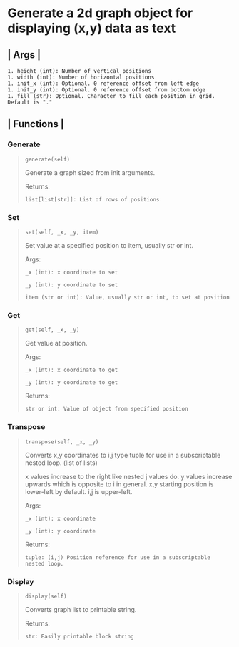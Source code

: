 # Generate a 2d graph object for displaying (x,y) data as text

## | Args |
```
1. height (int): Number of vertical positions
1. width (int): Number of horizontal positions
1. init_x (int): Optional. 0 reference offset from left edge 
1. init_y (int): Optional. 0 reference offset from bottom edge
1. fill (str): Optional. Character to fill each position in grid. Default is "." 
```

## | Functions |

### Generate
>```
>generate(self)
>```
>Generate a graph sized from init arguments.
>
>Returns:
>```
>list[list[str]]: List of rows of positions
>```

### Set
>```
>set(self, _x, _y, item)
>```
>Set value at a specified position to item, usually str or int.
>
>Args:
>```
>_x (int): x coordinate to set
>
>_y (int): y coordinate to set
>
>item (str or int): Value, usually str or int, to set at position
>```

### Get
>```
>get(self, _x, _y)
>```
>Get value at position.
>
>Args:
>```
>_x (int): x coordinate to get
>
>_y (int): y coordinate to get
>```
>
>Returns:
>```
>str or int: Value of object from specified position
>```

### Transpose
>```
>transpose(self, _x, _y)
>```
>Converts x,y coordinates to i,j type tuple for use in a subscriptable
>nested loop. (list of lists) 
>
>x values increase to the right like nested j values do. 
>y values increase upwards which is opposite to i in general.
>x,y starting position is lower-left by default. i,j is upper-left.
>
>Args:
>```
>_x (int): x coordinate
>
>_y (int): y coordinate
>```
>
>Returns:
>```
>tuple: (i,j) Position reference for use in a subscriptable nested loop. 
>```

### Display
>```
>display(self)
>```
>Converts graph list to printable string.
>
>Returns:
>```
>str: Easily printable block string
>```
